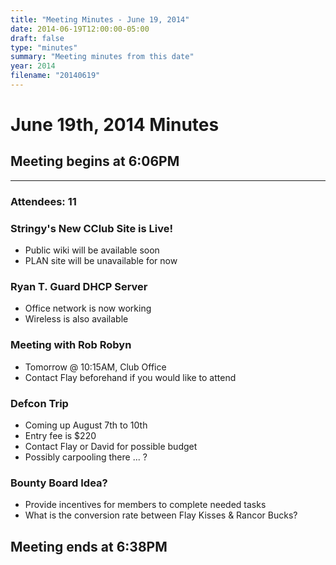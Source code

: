 ```yaml
---
title: "Meeting Minutes - June 19, 2014"
date: 2014-06-19T12:00:00-05:00
draft: false
type: "minutes"
summary: "Meeting minutes from this date"
year: 2014
filename: "20140619"
---
```


# June 19th, 2014 Minutes

## Meeting begins at 6:06PM

- - -

### Attendees: 11

### Stringy's New CClub Site is Live!
* Public wiki will be available soon
* PLAN site will be unavailable for now

### Ryan T. Guard DHCP Server
* Office network is now working
* Wireless is also available

### Meeting with Rob Robyn
* Tomorrow @ 10:15AM, Club Office
* Contact Flay beforehand if you would like to attend

### Defcon Trip
* Coming up August 7th to 10th
* Entry fee is $220
* Contact Flay or David for possible budget
* Possibly carpooling there ... ?

### Bounty Board Idea?
* Provide incentives for members to complete needed tasks
* What is the conversion rate between Flay Kisses & Rancor Bucks?



## Meeting ends at 6:38PM
